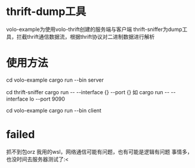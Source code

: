 # thrift-dump工具
volo-example为使用volo-thrift创建的服务端与客户端
thrift-sniffer为dump工具，拦截thrift通信数据流，根据thrift协议对二进制数据进行解析
# 使用方法
cd volo-example 
cargo run --bin server

cd thrift-sniffer
cargo run -- --interface {} --port {}
如 cargo run -- --interface lo --port 9090

cd volo-example 
cargo run --bin client

# failed
抓不到包orz 
我用的wsl，网络通信可能有问题，也有可能是逻辑有问题
事情多，也没时间去服务器测试了:<